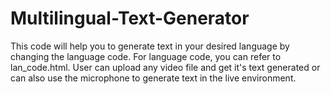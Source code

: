 # Multilingual-Text-Generator
This code will help you to generate text in your desired language by changing the language code. For language code, you can refer to lan_code.html. User can upload any video file and get it's text generated or can also use the microphone to generate text in the live environment.
